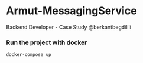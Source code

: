 # Armut-MessagingService
Backend Developer - Case Study @berkantbegdilili


### Run the project with docker
```
docker-compose up
```
